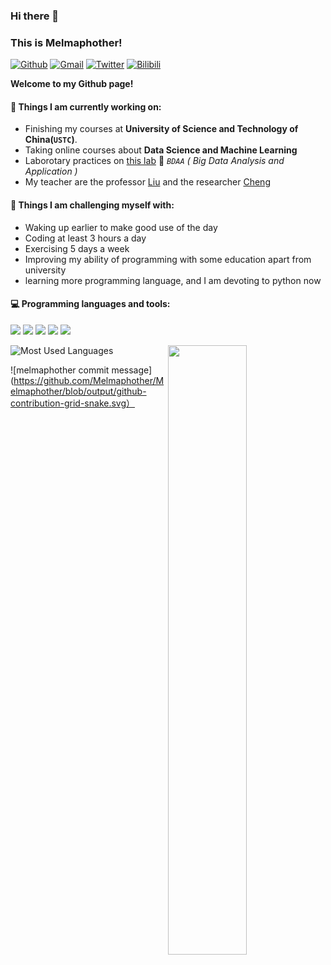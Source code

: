 ### Hi there 👋 
### This is Melmaphother!

[![Github](https://img.shields.io/badge/-Github-000?style=flat&logo=Github&logoColor=white)](https://github.com/Melmaphother)
[![Gmail](https://img.shields.io/badge/-Gmail-c14438?style=flat&logo=Gmail&logoColor=white)](mailto:melmaphother@gmail.com)
[![Twitter](https://img.shields.io/badge/-Twitter-1DA1F2?style=flat&logo=Twitter&logoColor=white)](https://twitter.com/Melmaphother)
[![Bilibili](https://img.shields.io/badge/-Bilibili-FF69B4?style=flat&logo=Bilibili&logoColor=white)](https://space.bilibili.com/523761666?spm_id_from=333.1007.0.0)

**Welcome to my Github page!**    

#### 🌱 Things I am currently working on: 
- Finishing my courses at **University of Science and Technology of China(`USTC`)**.
- Taking online courses about **Data Science and Machine Learning**
- Laborotary practices on [this lab](https://bigdata.ustc.edu.cn/) 🚀 *`BDAA` ( Big Data Analysis and Application )*
- My teacher are the professor [Liu](http://staff.ustc.edu.cn/~qiliuql/) and the researcher [Cheng](https://mingyue-cheng.github.io/)

#### :muscle: Things I am challenging myself with:
- Waking up earlier to make good use of the day
- Coding at least 3 hours a day
- Exercising 5 days a week
- Improving my ability of programming with some education apart from university
- learning more programming language, and I am devoting to python now

#### :computer: Programming languages and tools:  
![](https://img.shields.io/badge/C++-8A2BE2)
![](https://img.shields.io/badge/Python-348CE5)
![](https://img.shields.io/badge/C-FFFF00)
![](https://img.shields.io/badge/Markdown-4169E1)
![](https://img.shields.io/badge/LaTeX-327166)

<img width="50%" align="right" src="https://github-readme-stats.vercel.app/api?username=Melmaphother&show_icons=true&hide_border=true&theme=radical" />

![Most Used Languages](https://github-readme-stats.vercel.app/api/top-langs/?username=Melmaphother&theme=dark&layout=compact&count_private=true)

![melmaphother commit message](https://github.com/Melmaphother/Melmaphother/blob/output/github-contribution-grid-snake.svg）
